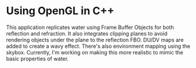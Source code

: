 # Using OpenGL in C++
This application replicates water using Frame Buffer Objects for both reflection and refraction. It also integrates clipping planes to avoid rendering objects under the plane to the reflection FBO. DU/DV maps are added to create a wavy effect. There's also environment mapping using the skybox. Currently, I'm working on making this more realistic to mimic the basic properties of water.
